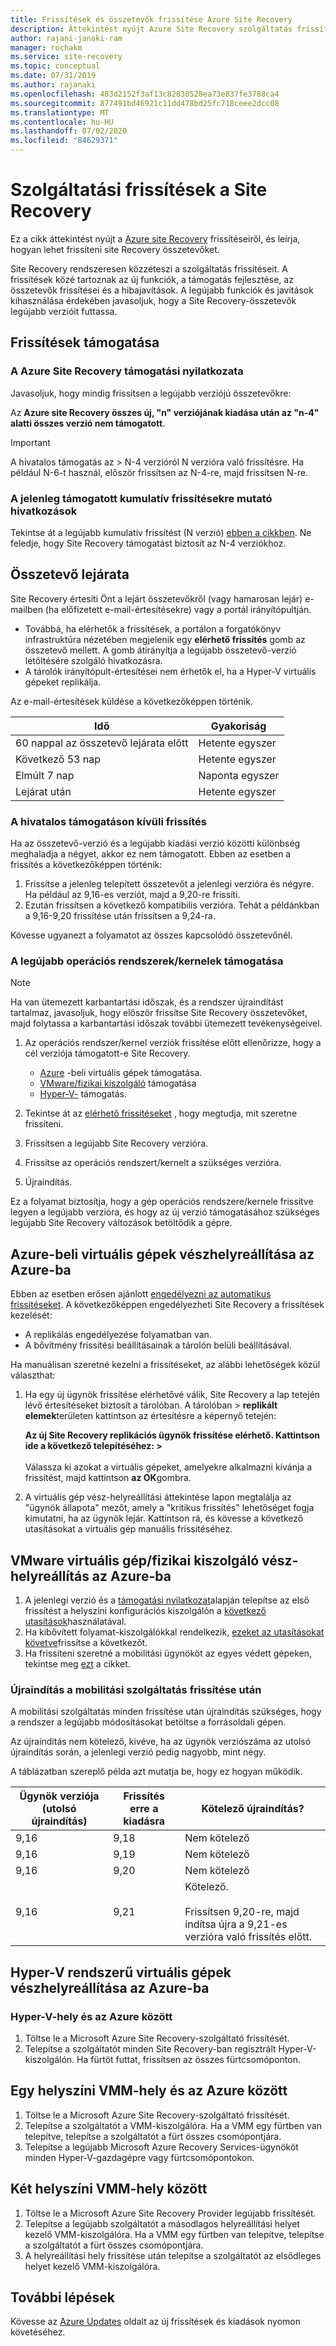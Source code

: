 ```yaml
---
title: Frissítések és összetevők frissítése Azure Site Recovery
description: Áttekintést nyújt Azure Site Recovery szolgáltatás frissítéseiről és az összetevők frissítéseiről.
author: rajani-janaki-ram
manager: rochakm
ms.service: site-recovery
ms.topic: conceptual
ms.date: 07/31/2019
ms.author: rajanaki
ms.openlocfilehash: 483d2152f3af13c82830528ea73e837fe3788ca4
ms.sourcegitcommit: 877491bd46921c11dd478bd25fc718ceee2dcc08
ms.translationtype: MT
ms.contentlocale: hu-HU
ms.lasthandoff: 07/02/2020
ms.locfileid: "84629371"
---
```

# <a name="service-updates-in-site-recovery"></a>Szolgáltatási frissítések a Site Recovery

Ez a cikk áttekintést nyújt a [Azure site Recovery](site-recovery-overview.md) frissítéseiről, és leírja, hogyan lehet frissíteni site Recovery összetevőket.

Site Recovery rendszeresen közzéteszi a szolgáltatás frissítéseit. A frissítések közé tartoznak az új funkciók, a támogatás fejlesztése, az összetevők frissítései és a hibajavítások. A legújabb funkciók és javítások kihasználása érdekében javasoljuk, hogy a Site Recovery-összetevők legújabb verzióit futtassa. 
 
 
## <a name="updates-support"></a>Frissítések támogatása

### <a name="support-statement-for-azure-site-recovery"></a>A Azure Site Recovery támogatási nyilatkozata

Javasoljuk, hogy mindig frissítsen a legújabb verziójú összetevőkre:

Az **Azure site Recovery összes új, "n" verziójának kiadása után az "n-4" alatti összes verzió nem támogatott**. 

> [!IMPORTANT]
> A hivatalos támogatás az > N-4 verzióról N verzióra való frissítésre. Ha például N-6-t használ, először frissítsen az N-4-re, majd frissítsen N-re.


### <a name="links-to-currently-supported-update-rollups"></a>A jelenleg támogatott kumulatív frissítésekre mutató hivatkozások

 Tekintse át a legújabb kumulatív frissítést (N verzió) [ebben a cikkben](site-recovery-whats-new.md). Ne feledje, hogy Site Recovery támogatást biztosít az N-4 verziókhoz.



## <a name="component-expiry"></a>Összetevő lejárata

Site Recovery értesíti Önt a lejárt összetevőkről (vagy hamarosan lejár) e-mailben (ha előfizetett e-mail-értesítésekre) vagy a portál irányítópultján.

- Továbbá, ha elérhetők a frissítések, a portálon a forgatókönyv infrastruktúra nézetében megjelenik egy **elérhető frissítés** gomb az összetevő mellett. A gomb átirányítja a legújabb összetevő-verzió letöltésére szolgáló hivatkozásra.
-  A tárolók irányítópult-értesítései nem érhetők el, ha a Hyper-V virtuális gépeket replikálja. 

Az e-mail-értesítések küldése a következőképpen történik.

**Idő** | **Gyakoriság**
--- | ---
60 nappal az összetevő lejárata előtt | Hetente egyszer
Következő 53 nap | Hetente egyszer
Elmúlt 7 nap | Naponta egyszer
Lejárat után | Hetente egyszer


### <a name="upgrading-outside-official-support"></a>A hivatalos támogatáson kívüli frissítés

Ha az összetevő-verzió és a legújabb kiadási verzió közötti különbség meghaladja a négyet, akkor ez nem támogatott. Ebben az esetben a frissítés a következőképpen történik: 

1. Frissítse a jelenleg telepített összetevőt a jelenlegi verzióra és négyre. Ha például az 9,16-es verziót, majd a 9,20-re frissíti.
2. Ezután frissítsen a következő kompatibilis verzióra. Tehát a példánkban a 9,16-9,20 frissítése után frissítsen a 9,24-ra. 

Kövesse ugyanezt a folyamatot az összes kapcsolódó összetevőnél.

### <a name="support-for-latest-operating-systemskernels"></a>A legújabb operációs rendszerek/kernelek támogatása

> [!NOTE]
> Ha van ütemezett karbantartási időszak, és a rendszer újraindítást tartalmaz, javasoljuk, hogy először frissítse Site Recovery összetevőket, majd folytassa a karbantartási időszak további ütemezett tevékenységeivel.

1. Az operációs rendszer/kernel verziók frissítése előtt ellenőrizze, hogy a cél verziója támogatott-e Site Recovery. 

    - [Azure](azure-to-azure-support-matrix.md#replicated-machine-operating-systems) -beli virtuális gépek támogatása.
    - [VMware/fizikai kiszolgáló](vmware-physical-azure-support-matrix.md#replicated-machines) támogatása
    - [Hyper-V-](hyper-v-azure-support-matrix.md#replicated-vms) támogatás.
2. Tekintse át az [elérhető frissítéseket](site-recovery-whats-new.md) , hogy megtudja, mit szeretne frissíteni.
3. Frissítsen a legújabb Site Recovery verzióra.
4. Frissítse az operációs rendszert/kernelt a szükséges verzióra.
5. Újraindítás.


Ez a folyamat biztosítja, hogy a gép operációs rendszere/kernele frissítve legyen a legújabb verzióra, és hogy az új verzió támogatásához szükséges legújabb Site Recovery változások betöltődik a gépre.

## <a name="azure-vm-disaster-recovery-to-azure"></a>Azure-beli virtuális gépek vészhelyreállítása az Azure-ba

Ebben az esetben erősen ajánlott [engedélyezni az automatikus frissítéseket](azure-to-azure-autoupdate.md). A következőképpen engedélyezheti Site Recovery a frissítések kezelését:

- A replikálás engedélyezése folyamatban van.
- A bővítmény frissítési beállításainak a tárolón belüli beállításával.

Ha manuálisan szeretné kezelni a frissítéseket, az alábbi lehetőségek közül választhat:

1. Ha egy új ügynök frissítése elérhetővé válik, Site Recovery a lap tetején lévő értesítéseket biztosít a tárolóban. A tárolóban > **replikált elemek**területen kattintson az értesítésre a képernyő tetején: 
    
    **Az új Site Recovery replikációs ügynök frissítése elérhető. Kattintson ide a következő telepítéséhez: >** <br/><br/>Válassza ki azokat a virtuális gépeket, amelyekre alkalmazni kívánja a frissítést, majd kattintson **az OK**gombra.

2. A virtuális gép vész-helyreállítási áttekintése lapon megtalálja az "ügynök állapota" mezőt, amely a "kritikus frissítés" lehetőséget fogja kimutatni, ha az ügynök lejár. Kattintson rá, és kövesse a következő utasításokat a virtuális gép manuális frissítéséhez.

## <a name="vmware-vmphysical-server-disaster-recovery-to-azure"></a>VMware virtuális gép/fizikai kiszolgáló vész-helyreállítás az Azure-ba

1. A jelenlegi verzió és a [támogatási nyilatkozat](#support-statement-for-azure-site-recovery)alapján telepítse az első frissítést a helyszíni konfigurációs kiszolgálón a [következő utasítások](vmware-azure-deploy-configuration-server.md#upgrade-the-configuration-server)használatával. 
2. Ha kibővített folyamat-kiszolgálókkal rendelkezik, [ezeket az utasításokat követve](vmware-azure-manage-process-server.md#upgrade-a-process-server)frissítse a következőt.
3. Ha frissíteni szeretné a mobilitási ügynököt az egyes védett gépeken, tekintse meg [ezt](vmware-physical-manage-mobility-service.md#update-mobility-service-from-azure-portal) a cikket.

### <a name="reboot-after-mobility-service-upgrade"></a>Újraindítás a mobilitási szolgáltatás frissítése után

A mobilitási szolgáltatás minden frissítése után újraindítás szükséges, hogy a rendszer a legújabb módosításokat betöltse a forrásoldali gépen.

Az újraindítás nem kötelező, kivéve, ha az ügynök verziószáma az utolsó újraindítás során, a jelenlegi verzió pedig nagyobb, mint négy.

A táblázatban szereplő példa azt mutatja be, hogy ez hogyan működik.

|**Ügynök verziója (utolsó újraindítás)** | **Frissítés erre a kiadásra** | **Kötelező újraindítás?**|
|---------|---------|---------|
|9,16 |  9,18 | Nem kötelező|
|9,16 | 9,19 | Nem kötelező|
| 9,16 | 9,20 | Nem kötelező
 | 9,16 | 9,21 | Kötelező.<br/><br/> Frissítsen 9,20-re, majd indítsa újra a 9,21-es verzióra való frissítés előtt.

## <a name="hyper-v-vm-disaster-recovery-to-azure"></a>Hyper-V rendszerű virtuális gépek vészhelyreállítása az Azure-ba

### <a name="between-a-hyper-v-site-and-azure"></a>Hyper-V-hely és az Azure között

1. Töltse le a Microsoft Azure Site Recovery-szolgáltató frissítését.
2. Telepítse a szolgáltatót minden Site Recovery-ban regisztrált Hyper-V-kiszolgálón. Ha fürtöt futtat, frissítsen az összes fürtcsomóponton.


## <a name="between-an-on-premises-vmm-site-and-azure"></a>Egy helyszíni VMM-hely és az Azure között
1. Töltse le a Microsoft Azure Site Recovery-szolgáltató frissítését.
2. Telepítse a szolgáltatót a VMM-kiszolgálóra. Ha a VMM egy fürtben van telepítve, telepítse a szolgáltatót a fürt összes csomópontjára.
3. Telepítse a legújabb Microsoft Azure Recovery Services-ügynököt minden Hyper-V-gazdagépre vagy fürtcsomópontokon.


## <a name="between-two-on-premises-vmm-sites"></a>Két helyszíni VMM-hely között
1. Töltse le a Microsoft Azure Site Recovery Provider legújabb frissítését.
2. Telepítse a legújabb szolgáltatót a másodlagos helyreállítási helyet kezelő VMM-kiszolgálóra. Ha a VMM egy fürtben van telepítve, telepítse a szolgáltatót a fürt összes csomópontjára.
3. A helyreállítási hely frissítése után telepítse a szolgáltatót az elsődleges helyet kezelő VMM-kiszolgálóra.

## <a name="next-steps"></a>További lépések

Kövesse az [Azure Updates](https://azure.microsoft.com/updates/?product=site-recovery) oldalt az új frissítések és kiadások nyomon követéséhez.
